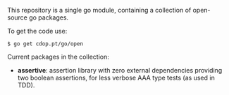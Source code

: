 This repository is a single go module, containing a collection of
open-source go packages.

To get the code use:

```
$ go get cdop.pt/go/open
```

Current packages in the collection:

- **assertive**: assertion library with zero external dependencies providing
  two boolean assertions, for less verbose AAA type tests (as used in TDD).
